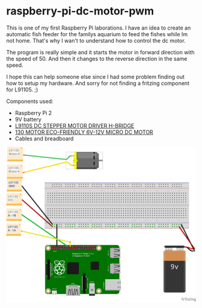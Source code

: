 # raspberry-pi-dc-motor-pwm

This is one of my first Raspberry Pi laborations. I have an idea 
to create an automatic fish feeder for the familys aquarium to feed
the fishes while Im not home. That's why I wan't to understand how to
control the dc motor.

The program is really simple and it starts the motor in forward direction
with the speed of 50. And then it changes to the reverse direction in the
same speed.

I hope this can help someone else since I had some problem finding out how
to setup my hardware. And sorry for not finding a fritzing component for L91105. ;)

Components used:
* Raspberry Pi 2
* 9V battery
* [L9110S DC STEPPER MOTOR DRIVER H-BRIDGE](http://hobbycomponents.com/motor-drivers/264-l9110s-dc-stepper-motor-driver-h-bridge)
* [130 MOTOR ECO-FRIENDLY 6V-12V MICRO DC MOTOR](http://hobbycomponents.com/motors-and-servos/345-130-motor-eco-friendly-6v-12v-micro-dc-motor)
* Cables and breadboard

![alt text](fritzing/motor_bb.png "Fritzing schema")